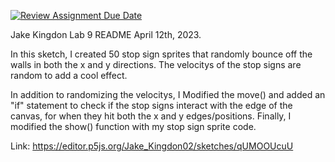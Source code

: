 [![Review Assignment Due Date](https://classroom.github.com/assets/deadline-readme-button-24ddc0f5d75046c5622901739e7c5dd533143b0c8e959d652212380cedb1ea36.svg)](https://classroom.github.com/a/crkVFvoc)

Jake Kingdon 
Lab 9 README
April 12th, 2023. 

In this sketch, I created 50 stop sign sprites that randomly bounce off the walls in both the x and y directions. The velocitys of the stop signs are random to add a cool effect. 

In addition to randomizing the velocitys, I Modified the move() and added an "if" statement to check if the stop signs interact with the edge of the canvas, for when they hit both the x and y edges/positions. Finally, I modified the show() function with my stop sign sprite code. 

Link: https://editor.p5js.org/Jake_Kingdon02/sketches/qUMOOUcuU
